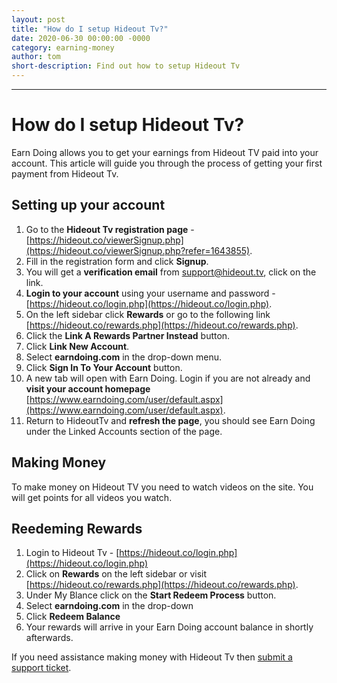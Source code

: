 ```yaml
---
layout: post
title: "How do I setup Hideout Tv?"
date: 2020-06-30 00:00:00 -0000
category: earning-money
author: tom
short-description: Find out how to setup Hideout Tv
---
```


-----

# How do I setup Hideout Tv?

Earn Doing allows you to get your earnings from Hideout TV paid into your account. This article will guide you through the process of getting your first payment from Hideout Tv.

## Setting up your account

1. Go to the **Hideout Tv registration page** - [https://hideout.co/viewerSignup.php](https://hideout.co/viewerSignup.php?refer=1643855).
2. Fill in the registration form and click **Signup**.
3. You will get a **verification email** from support@hideout.tv, click on the link.
4. **Login to your account** using your username and password - [https://hideout.co/login.php](https://hideout.co/login.php).
5. On the left sidebar click **Rewards** or go to the following link [https://hideout.co/rewards.php](https://hideout.co/rewards.php).
6. Click the **Link A Rewards Partner Instead** button.
7. Click **Link New Account**.
8. Select **earndoing.com** in the drop-down menu.
9. Click **Sign In To Your Account** button.
10. A new tab will open with Earn Doing. Login if you are not already and **visit your account homepage** [https://www.earndoing.com/user/default.aspx](https://www.earndoing.com/user/default.aspx).
11. Return to HideoutTv and **refresh the page**, you should see Earn Doing under the Linked Accounts section of the page.

## Making Money

To make money on Hideout TV you need to watch videos on the site. You will get points for all videos you watch. 

## Reedeming Rewards

1. Login to Hideout Tv - [https://hideout.co/login.php](https://hideout.co/login.php)
2. Click on **Rewards** on the left sidebar or visit [https://hideout.co/rewards.php](https://hideout.co/rewards.php).
3. Under My Blance click on the **Start Redeem Process** button.
4. Select **earndoing.com** in the drop-down
5. Click **Redeem Balance**
6. Your rewards will arrive in your Earn Doing account balance in shortly afterwards.

If you need assistance making money with Hideout Tv then [submit a support ticket](https://www.earndoing.com/sites/contact.aspx).